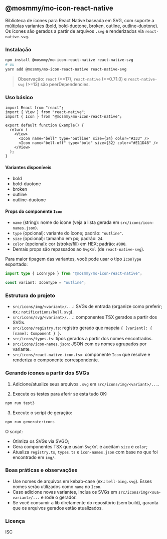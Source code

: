 ## @mosmmy/mo-icon-react-native

Biblioteca de ícones para React Native baseada em SVG, com suporte a múltiplas variantes (bold, bold-duotone, broken, outline, outline-duotone). Os ícones são gerados a partir de arquivos `.svg` e renderizados via `react-native-svg`.

### Instalação

```bash
npm install @mosmmy/mo-icon-react-native react-native-svg
# ou
yarn add @mosmmy/mo-icon-react-native react-native-svg
```

> Observação: `react` (>=17), `react-native` (>=0.71.0) e `react-native-svg` (>=13) são peerDependencies.

### Uso básico

```tsx
import React from "react";
import { View } from "react-native";
import { Icon } from "@mosmmy/mo-icon-react-native";

export default function Example() {
  return (
    <View>
      <Icon name="bell" type="outline" size={24} color="#333" />
      <Icon name="bell-off" type="bold" size={32} color="#E11D48" />
    </View>
  );
}
```

#### Variantes disponíveis

- bold
- bold-duotone
- broken
- outline
- outline-duotone

#### Props do componente `Icon`

- `name` (string): nome do ícone (veja a lista gerada em `src/icons/icon-names.json`).
- `type` (opcional): variante do ícone; padrão: `"outline"`.
- `size` (opcional): tamanho em px; padrão: `24`.
- `color` (opcional): cor (stroke/fill) em HEX; padrão: `#000`.
- Demais props são repassados ao `SvgXml` (de `react-native-svg`).

Para maior tipagem das variantes, você pode usar o tipo `IconType` exportado:

```ts
import type { IconType } from "@mosmmy/mo-icon-react-native";

const variant: IconType = "outline";
```

### Estrutura do projeto

- `src/icons/img/<variant>/...`: SVGs de entrada (organize como preferir; ex.: `notifications/bell.svg`).
- `src/icons/svg/<variant>/...`: componentes TSX gerados a partir dos SVGs.
- `src/icons/registry.ts`: registro gerado que mapeia `{ [variant]: { [name]: Component } }`.
- `src/icons/types.ts`: tipos gerados a partir dos nomes encontrados.
- `src/icons/icon-names.json`: JSON com os nomes agrupados por variante.
- `src/icons/react-native-icon.tsx`: componente `Icon` que resolve e renderiza o componente correspondente.

### Gerando ícones a partir dos SVGs

1. Adicione/atualize seus arquivos `.svg` em `src/icons/img/<variant>/...`.

2. Execute os testes para aferir se esta tudo OK:

```bash
npm run test3
```

3. Execute o script de geração:

```bash
npm run generate:icons
```

O script:

- Otimiza os SVGs via SVGO;
- Gera componentes TSX que usam `SvgXml` e aceitam `size` e `color`;
- Atualiza `registry.ts`, `types.ts` e `icon-names.json` com base no que foi encontrado em `img/`.

### Boas práticas e observações

- Use nomes de arquivos em kebab-case (ex.: `bell-bing.svg`). Esses nomes serão utilizados como `name` no `Icon`.
- Caso adicione novas variantes, inclua os SVGs em `src/icons/img/<sua-variant>/...` e rode o gerador.
- Se você consumir a lib diretamente do repositório (sem build), garanta que os arquivos gerados estão atualizados.

### Licença

ISC
